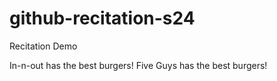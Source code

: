 # github-recitation-s24
Recitation Demo

In-n-out has the best burgers!
Five Guys has the best burgers!
